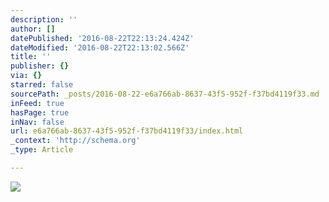 ```yaml
---
description: ''
author: []
datePublished: '2016-08-22T22:13:24.424Z'
dateModified: '2016-08-22T22:13:02.566Z'
title: ''
publisher: {}
via: {}
starred: false
sourcePath: _posts/2016-08-22-e6a766ab-8637-43f5-952f-f37bd4119f33.md
inFeed: true
hasPage: true
inNav: false
url: e6a766ab-8637-43f5-952f-f37bd4119f33/index.html
_context: 'http://schema.org'
_type: Article

---
```

![](https://the-grid-user-content.s3-us-west-2.amazonaws.com/8f7024ef-5b5c-4d9f-9faf-c6079c930aee.png)